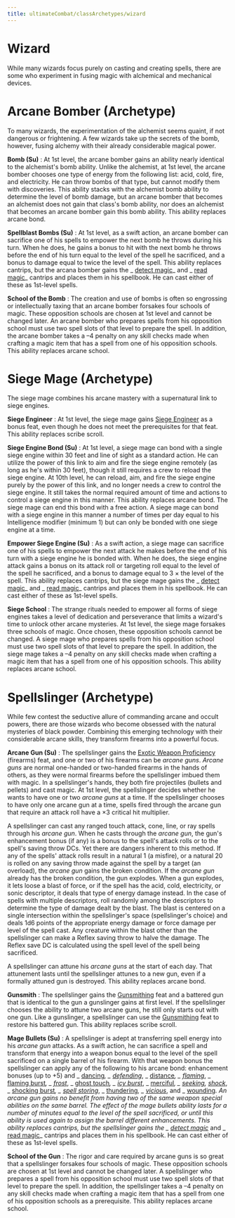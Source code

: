 ```yaml
---
title: ultimateCombat/classArchetypes/wizard
---
```

# Wizard

While many wizards focus purely on casting and creating spells, there are some who experiment in fusing magic with alchemical and mechanical devices.

# Arcane Bomber (Archetype)

To many wizards, the experimentation of the alchemist seems quaint, if not dangerous or frightening. A few wizards take up the secrets of the bomb, however, fusing alchemy with their already considerable magical power.

**Bomb (Su)** : At 1st level, the arcane bomber gains an ability nearly identical to the alchemist's bomb ability. Unlike the alchemist, at 1st level, the arcane bomber chooses one type of energy from the following list: acid, cold, fire, and electricity. He can throw bombs of that type, but cannot modify them with discoveries. This ability stacks with the alchemist bomb ability to determine the level of bomb damage, but an arcane bomber that becomes an alchemist does not gain that class's bomb ability, nor does an alchemist that becomes an arcane bomber gain this bomb ability. This ability replaces arcane bond.

**Spellblast Bombs (Su)** : At 1st level, as a swift action, an arcane bomber can sacrifice one of his spells to empower the next bomb he throws during his turn. When he does, he gains a bonus to hit with the next bomb he throws before the end of his turn equal to the level of the spell he sacrificed, and a bonus to damage equal to twice the level of the spell. This ability replaces cantrips, but the arcana bomber gains the _ [detect magic](spells/detectMagic.md#_detect-magic)_ and _ [read magic](spells/readMagic.md#_read-magic)_ cantrips and places them in his spellbook. He can cast either of these as 1st-level spells.

**School of the Bomb** : The creation and use of bombs is often so engrossing or intellectually taxing that an arcane bomber forsakes four schools of magic. These opposition schools are chosen at 1st level and cannot be changed later. An arcane bomber who prepares spells from his opposition school must use two spell slots of that level to prepare the spell. In addition, the arcane bomber takes a –4 penalty on any skill checks made when crafting a magic item that has a spell from one of his opposition schools. This ability replaces arcane school.

# Siege Mage (Archetype)

The siege mage combines his arcane mastery with a supernatural link to siege engines.

**Siege Engineer** : At 1st level, the siege mage gains [Siege Engineer](../ultimateCombatFeats.md#_siege-engineer-(combat)) as a bonus feat, even though he does not meet the prerequisites for that feat. This ability replaces scribe scroll.

**Siege Engine Bond (Su)** : At 1st level, a siege mage can bond with a single siege engine within 30 feet and line of sight as a standard action. He can utilize the power of this link to aim and fire the siege engine remotely (as long as he's within 30 feet), though it still requires a crew to reload the siege engine. At 10th level, he can reload, aim, and fire the siege engine purely by the power of this link, and no longer needs a crew to control the siege engine. It still takes the normal required amount of time and actions to control a siege engine in this manner. This ability replaces arcane bond. The siege mage can end this bond with a free action. A siege mage can bond with a siege engine in this manner a number of times per day equal to his Intelligence modifier (minimum 1) but can only be bonded with one siege engine at a time.

**Empower Siege Engine (Su)** : As a swift action, a siege mage can sacrifice one of his spells to empower the next attack he makes before the end of his turn with a siege engine he is bonded with. When he does, the siege engine attack gains a bonus on its attack roll or targeting roll equal to the level of the spell he sacrificed, and a bonus to damage equal to 3 × the level of the spell. This ability replaces cantrips, but the siege mage gains the _ [detect magic](spells/detectMagic.md#_detect-magic)_ and _ [read magic](spells/readMagic.md#_read-magic)_ cantrips and places them in his spellbook. He can cast either of these as 1st-level spells.

**Siege School** : The strange rituals needed to empower all forms of siege engines takes a level of dedication and perseverance that limits a wizard's time to unlock other arcane mysteries. At 1st level, the siege mage forsakes three schools of magic. Once chosen, these opposition schools cannot be changed. A siege mage who prepares spells from his opposition school must use two spell slots of that level to prepare the spell. In addition, the siege mage takes a –4 penalty on any skill checks made when crafting a magic item that has a spell from one of his opposition schools. This ability replaces arcane school.

# Spellslinger (Archetype)

While few contest the seductive allure of commanding arcane and occult powers, there are those wizards who become obsessed with the natural mysteries of black powder. Combining this emerging technology with their considerable arcane skills, they transform firearms into a powerful focus.

**Arcane Gun (Su)** : The spellslinger gains the [Exotic Weapon Proficiency](feats.md#_exotic-weapon-proficiency) (firearms) feat, and one or two of his firearms can be _arcane guns_. _Arcane guns_ are normal one-handed or two-handed firearms in the hands of others, as they were normal firearms before the spellslinger imbued them with magic. In a spellslinger's hands, they both fire projectiles (bullets and pellets) and cast magic. At 1st level, the spellslinger decides whether he wants to have one or two _arcane guns_ at a time. If the spellslinger chooses to have only one arcane gun at a time, spells fired through the arcane gun that require an attack roll have a ×3 critical hit multiplier.

A spellslinger can cast any ranged touch attack, cone, line, or ray spells through his _arcane gun_. When he casts through the _arcane gun_, the gun's enhancement bonus (if any) is a bonus to the spell's attack rolls or to the spell's saving throw DCs. Yet there are dangers inherent to this method. If any of the spells' attack rolls result in a natural 1 (a misfire), or a natural 20 is rolled on any saving throw made against the spell by a target (an overload), the _arcane gun_ gains the broken condition. If the _arcane gun_ already has the broken condition, the gun explodes. When a gun explodes, it lets loose a blast of force, or if the spell has the acid, cold, electricity, or sonic descriptor, it deals that type of energy damage instead. In the case of spells with multiple descriptors, roll randomly among the descriptors to determine the type of damage dealt by the blast. The blast is centered on a single intersection within the spellslinger's space (spellslinger's choice) and deals 1d6 points of the appropriate energy damage or force damage per level of the spell cast. Any creature within the blast other than the spellslinger can make a Reflex saving throw to halve the damage. The Reflex save DC is calculated using the spell level of the spell being sacrificed.

A spellslinger can attune his _arcane guns_ at the start of each day. That attunement lasts until the spellslinger attunes to a new gun, even if a formally attuned gun is destroyed. This ability replaces arcane bond.

**Gunsmith** : The spellslinger gains the [Gunsmithing](../ultimateCombatFeats.md#_gunsmithing) feat and a battered gun that is identical to the gun a gunslinger gains at first level. If the spellslinger chooses the ability to attune two arcane guns, he still only starts out with one gun. Like a gunslinger, a spellslinger can use the [Gunsmithing](../ultimateCombatFeats.md#_gunsmithing) feat to restore his battered gun. This ability replaces scribe scroll.

**Mage Bullets (Su)** : A spellslinger is adept at transferring spell energy into his _arcane gun_ attacks. As a swift action, he can sacrifice a spell and transform that energy into a weapon bonus equal to the level of the spell sacrificed on a single barrel of his firearm. With that weapon bonus the spellslinger can apply any of the following to his arcane bond: enhancement bonuses (up to +5) and _ [dancing](magicItems/weapons.md#_weapons-dancing)_, _ [defending](magicItems/weapons.md#_weapons-defending)_, _ [distance](magicItems/weapons.md#_weapons-distance)_, _ [flaming](magicItems/weapons.md#_weapons-flaming)_, _ [flaming burst](magicItems/weapons.md#_weapons-flaming-burst)_, _ [frost](magicItems/weapons.md#_weapons-frost)_, _ [ghost touch](magicItems/weapons.md#_weapons-ghost-touch)_, _ [icy burst](magicItems/weapons.md#_weapons-icy-burst)_, _ [merciful](magicItems/weapons.md#_weapons-merciful)_, _ [seeking](magicItems/weapons.md#_weapons-seeking), [shock](magicItems/weapons.md#_weapons-shock)_, _ [shocking burst](magicItems/weapons.md#_weapons-shocking-burst)_, _ [spell storing](magicItems/weapons.md#_spell-storing)_, _ [thundering](magicItems/weapons.md#_thundering)_, _ [vicious](magicItems/weapons.md#_vicious)_, and _ [wounding](magicItems/weapons.md#_wounding)_. An arcane gun gains no benefit from having two of the same weapon special abilities on the same barrel. The effect of the mage bullets ability lasts for a number of minutes equal to the level of the spell sacrificed, or until this ability is used again to assign the barrel different enhancements. This ability replaces cantrips, but the spellslinger gains the _ [detect magic](spells/detectMagic.md#_detect-magic)_ and _ [read magic](spells/readMagic.md#_read-magic)_ cantrips and places them in his spellbook. He can cast either of these as 1st-level spells.

**School of the Gun** : The rigor and care required by arcane guns is so great that a spellslinger forsakes four schools of magic. These opposition schools are chosen at 1st level and cannot be changed later. A spellslinger who prepares a spell from his opposition school must use two spell slots of that level to prepare the spell. In addition, the spellslinger takes a –4 penalty on any skill checks made when crafting a magic item that has a spell from one of his opposition schools as a prerequisite. This ability replaces arcane school.

